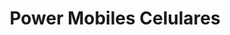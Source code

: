 ---
title: "Power Mobiles Celulares"
url: /santo-domingo-este/power-mobiles-celulares/
shop: teléfono móvil
---